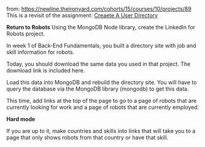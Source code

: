 from: https://newline.theironyard.com/cohorts/15/courses/10/projects/89
This is a revisit of the assignment: [Creaete A User Directory](https://github.com/JamieBort/CreateAUserdirectory)



**Return to Robots**
Using the MongoDB Node library, create the LinkedIn for Robots project.

In week 1 of Back-End Fundamentals, you built a directory site with job and skill information for robots.

Today, you should download the same data you used in that project. The download link is included here.

Load this data into MongoDB and rebuild the directory site. You will have to query the database via the MongoDB library (mongodb) to get this data.

This time, add links at the top of the page to go to a page of robots that are currently looking for work and a page of robots that are currently employed.

**Hard mode**

If you are up to it, make countries and skills into links that will take you to a page that only shows robots from that country or have that skill.
